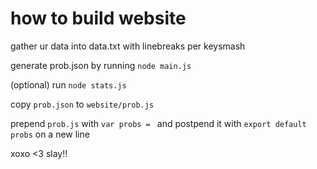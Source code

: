 # how to build website

gather ur data into data.txt with linebreaks per keysmash

generate prob.json by running `node main.js`

(optional) run `node stats.js`

copy `prob.json` to `website/prob.js`

prepend `prob.js` with `var probs = ` and postpend it with `export default probs` on a new line

xoxo <3 slay!!